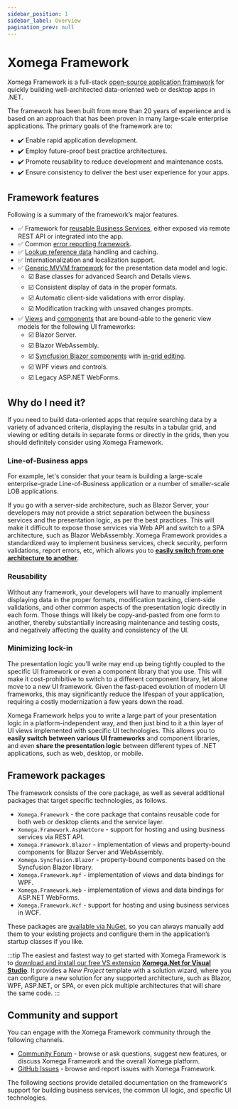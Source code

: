 ```yaml
---
sidebar_position: 1
sidebar_label: Overview
pagination_prev: null
---
```


# Xomega Framework

Xomega Framework is a full-stack [open-source application framework](https://github.com/Xomega-Net/XomegaFramework) for quickly building well-architected data-oriented web or desktop apps in .NET.

The framework has been built from more than 20 years of experience and is based on an approach that has been proven in many large-scale enterprise applications. The primary goals of the framework are to:

- ✔️ Enable rapid application development.
- ✔️ Employ future-proof best practice architectures.
- ✔️ Promote reusability to reduce development and maintenance costs.
- ✔️ Ensure consistency to deliver the best user experience for your apps.

## Framework features

Following is a summary of the framework’s major features.

- ✅ Framework for [reusable Business Services](services/common), either exposed via remote REST API or integrated into the app.
- ✅ Common [error reporting framework](services/errors).
- ✅ [Lookup reference data](common-ui/lookup) handling and caching.
- ✅ Internationalization and localization support.
- ✅ [Generic MVVM framework](common-ui/overview) for the presentation data model and logic.
  - ☑️ Base classes for advanced Search and Details views.
  - ☑️ Consistent display of data in the proper formats.
  - ☑️ Automatic client-side validations with error display.
  - ☑️ Modification tracking with unsaved changes prompts.
- ✅ [Views](blazor/views) and [components](blazor/controls) that are bound-able to the generic view models for the following UI frameworks:
  - ☑️ Blazor Server.
  - ☑️ Blazor WebAssembly.
  - ☑️ [Syncfusion Blazor components](blazor/syncfusion/controls) with [in-grid editing](blazor/syncfusion/grid).
  - ☑️ WPF views and controls.
  - ☑️ Legacy ASP.NET WebForms.

## Why do I need it?

If you need to build data-oriented apps that require searching data by a variety of advanced criteria, displaying the results in a tabular grid, and viewing or editing details in separate forms or directly in the grids, then you should definitely consider using Xomega Framework.

### Line-of-Business apps

For example, let's consider that your team is building a large-scale enterprise-grade Line-of-Business application or a number of smaller-scale LOB applications.

If you go with a server-side architecture, such as Blazor Server, your developers may not provide a strict separation between the business services and the presentation logic, as per the best practices. This will make it difficult to expose those services via Web API and switch to a SPA architecture, such as Blazor WebAssembly. Xomega Framework provides a standardized way to implement business services, check security, perform validations, report errors, etc, which allows you to [**easily switch from one architecture to another**](services/common).

### Reusability

Without any framework, your developers will have to manually implement displaying data in the proper formats, modification tracking, client-side validations, and other common aspects of the presentation logic directly in each form. Those things will likely be copy-and-pasted from one form to another, thereby substantially increasing maintenance and testing costs, and negatively affecting the quality and consistency of the UI.

### Minimizing lock-in

The presentation logic you’ll write may end up being tightly coupled to the specific UI framework or even a component library that you use. This will make it cost-prohibitive to switch to a different component library, let alone move to a new UI framework. Given the fast-paced evolution of modern UI frameworks, this may significantly reduce the lifespan of your application, requiring a costly modernization a few years down the road.

Xomega Framework helps you to write a large part of your presentation logic in a platform-independent way, and then just bind to it a thin layer of UI views implemented with specific UI technologies. This allows you to **easily switch between various UI frameworks** and component libraries, and even **share the presentation logic** between different types of .NET applications, such as web, desktop, or mobile.

## Framework packages

The framework consists of the core package, as well as several additional packages that target specific technologies, as follows.

- `Xomega.Framework` - the core package that contains reusable code for both web or desktop clients and the service layer.
- `Xomega.Framework.AspNetCore` - support for hosting and using business services via REST API.
- `Xomega.Framework.Blazor` - implementation of views and property-bound components for Blazor Server and WebAssembly.
- `Xomega.Syncfusion.Blazor` - property-bound components based on the Syncfusion Blazor library.
- `Xomega.Framework.Wpf` - implementation of views and data bindings for WPF.
- `Xomega.Framework.Web` - implementation of views and data bindings for ASP.NET WebForms.
- `Xomega.Framework.Wcf` - support for hosting and using business services in WCF.

These packages are [available via NuGet](http://www.nuget.org/packages?q=xomega.framework), so you can always manually add them to your existing projects and configure them in the application’s startup classes if you like.

:::tip
The easiest and fastest way to get started with Xomega Framework is to [download and install our free VS extension](https://xomega.net/product/download) [**Xomega.Net for Visual Studio**](../visual-studio/overview). It provides a *New Project* template with a solution wizard, where you can configure a new solution for any supported architecture, such as Blazor, WPF, ASP.NET, or SPA, or even pick multiple architectures that will share the same code.
:::

## Community and support

You can engage with the Xomega Framework community through the following channels.

- [Community Forum](https://github.com/Xomega-Net/Xomega.Net4VS/discussions) - browse or ask questions, suggest new features, or discuss Xomega Framework and the overall Xomega platform.
- [GitHub Issues](https://github.com/Xomega-Net/XomegaFramework/issues) - browse and report issues with Xomega Framework.


The following sections provide detailed documentation on the framework's support for building business services, the common UI logic, and specific UI technologies.